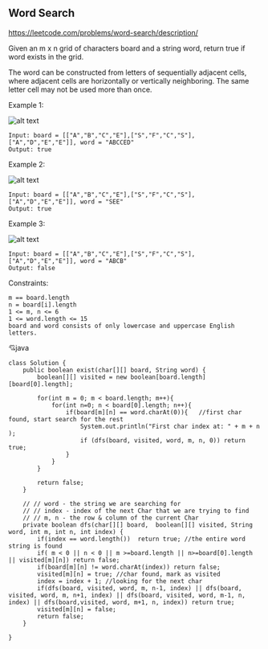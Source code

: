 ## Word Search
https://leetcode.com/problems/word-search/description/

Given an m x n grid of characters board and a string word, return true if word exists in the grid.

The word can be constructed from letters of sequentially adjacent cells, where adjacent cells are horizontally or vertically neighboring. The same letter cell may not be used more than once.

 

Example 1:

![alt text](https://assets.leetcode.com/uploads/2020/11/04/word2.jpg)

    Input: board = [["A","B","C","E"],["S","F","C","S"],["A","D","E","E"]], word = "ABCCED"
    Output: true
Example 2:

![alt text](https://assets.leetcode.com/uploads/2020/11/04/word-1.jpg)

    Input: board = [["A","B","C","E"],["S","F","C","S"],["A","D","E","E"]], word = "SEE"
    Output: true
Example 3:

![alt text](https://assets.leetcode.com/uploads/2020/10/15/word3.jpg)

    Input: board = [["A","B","C","E"],["S","F","C","S"],["A","D","E","E"]], word = "ABCB"
    Output: false
     

Constraints:

    m == board.length
    n = board[i].length
    1 <= m, n <= 6
    1 <= word.length <= 15
    board and word consists of only lowercase and uppercase English letters.
     
  
  
  :cupid:java
  
    class Solution {
        public boolean exist(char[][] board, String word) {
            boolean[][] visited = new boolean[board.length][board[0].length];
    
            for(int m = 0; m < board.length; m++){
                for(int n=0; n < board[0].length; n++){
                    if(board[m][n] == word.charAt(0)){   //first char found, start search for the rest
                        System.out.println("First char index at: " + m + n );
                        if (dfs(board, visited, word, m, n, 0)) return true;
                    }
                }
            }
            
            return false;
        }
    
        // // word - the string we are searching for
        // // index - index of the next Char that we are trying to find
        // // m, n - the row & column of the current Char
        private boolean dfs(char[][] board,  boolean[][] visited, String word, int m, int n, int index) {
            if(index == word.length())  return true; //the entire word string is found
            if( m < 0 || n < 0 || m >=board.length || n>=board[0].length || visited[m][n]) return false;
            if(board[m][n] != word.charAt(index)) return false;
            visited[m][n] = true; //char found, mark as visited
            index = index + 1; //looking for the next char
            if(dfs(board, visited, word, m, n-1, index) || dfs(board, visited, word, m, n+1, index) || dfs(board, visited, word, m-1, n, index) || dfs(board,visited, word, m+1, n, index)) return true;
            visited[m][n] = false;
            return false;
        }
    
    }
